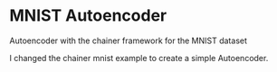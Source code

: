 # MNIST Autoencoder
Autoencoder with the chainer framework for the MNIST dataset


I changed the chainer mnist example to create a simple Autoencoder.  
